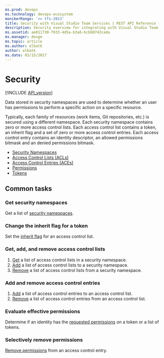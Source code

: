 ```yaml
---
ms.prod: devops
ms.technology: devops-ecosystem
monikerRange: '>= tfs-2013'
title: Security with Visual Studio Team Services | REST API Reference for Visual Studio Team Services and Team Foundation Server
description: Security overview for integrating with Visual Studio Team Services
ms.assetid: ae811730-f033-4d5a-b3a6-6cbb0743cada
ms.manager: douge
ms.topic: article
ms.author: elbatk
author: elbatk
ms.date: 03/15/2017
---
```


# Security
[!INCLUDE [API_version](../_data/version.md)]

Data stored in security namespaces are used to determine whether an user has permissions to perform a specific action on a specific resource.

Typically, each family of resources (work items, Git repositories, etc.) is secured using a different namespace.
Each security namespace contains zero or more access control lists.
Each access control list contains a token, an inherit flag and a set of zero or more access control entries. 
Each access control entry contains an identity descriptor, an allowed permissions bitmask and an denied permissions bitmask.

 * [Security Namespaces](./securitynamespaces.md) 
 * [Access Control Lists (ACLs)](./acls.md)
 * [Access Control Entries (ACEs)](./aces.md) 
 * [Permissions](./permissions.md)
 * [Tokens](./tokens.md)

## Common tasks

### Get security namespaces

Get a list of [security namespaces](./securitynamespaces.md#getnamespaces).

### Change the inherit flag for a token

Set the [inherit flag](./securitynamespaces.md#inheritflag) for an access control list.

### Get, add, and remove access control lists

1. [Get](./acls.md#get) a list of access control lists in a security namespace.
2. [Add](./acls.md#add) a list of access control lists to a security namespace.
2. [Remove](./acls.md#remove) a list of access control lists from a security namespace.

### Add and remove access control entries

1. [Add](./aces.md#add) a list of access control entries to an access control list.
2. [Remove](./aces.md#remove) a list of access control entries from an access control list.

### Evaluate effective permissions

Determine if an identity has the [requested permissions](./permissions.md#evaluate) on a token or a list of tokens.

### Selectively remove permissions

[Remove permissions](./permissions.md#remove) from an access control entry.
